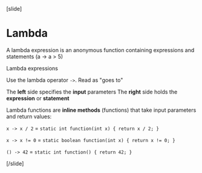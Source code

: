 [slide]
# Lambda

A lambda expression is an anonymous function containing expressions and statements
(a -> a > 5)

Lambda expressions

Use the lambda operator `->`. Read as "goes to"

The **left** side specifies the **input** parameters
The **right** side holds the **expression** or **statement**

Lambda functions are **inline methods** (functions) that take input parameters and return values:

`x -> x / 2` = `static int function(int x) { return x / 2; }`

`x -> x != 0` = `static boolean function(int x) { return x != 0; }`

`() -> 42` = `static int function() { return 42; }`


[/slide]
